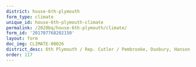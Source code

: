 ```yaml
---
district: house-6th-plymouth
form_type: climate
unique_id: house-6th-plymouth-climate
permalink: /2020bq/house-6th-plymouth/climate/
form_id: '201707768202150'
layout: form
doc_img: CLIMATE-00026
district_desc: 6th Plymouth / Rep. Cutler / Pembrooke, Duxbury, Hanson
order: 117
---
```

